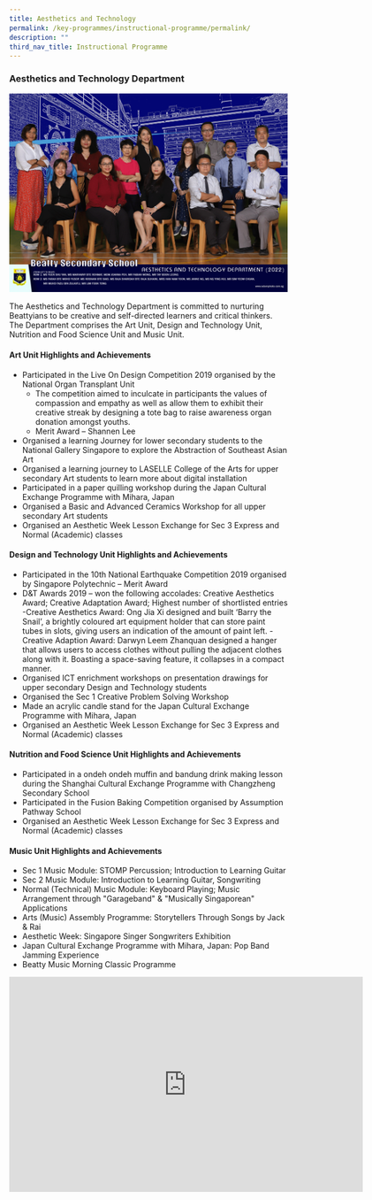 ```yaml
---
title: Aesthetics and Technology
permalink: /key-programmes/instructional-programme/permalink/
description: ""
third_nav_title: Instructional Programme
---
```

### Aesthetics and Technology Department

![](/images/Our%20People/aesthetics-and-technology-department-2.png)

The Aesthetics and Technology Department is committed to nurturing Beattyians to be creative and self-directed learners and critical thinkers. The Department comprises the Art Unit, Design and Technology Unit, Nutrition and Food Science Unit and Music Unit.

#### **Art Unit Highlights and Achievements**
- Participated in the Live On Design Competition 2019 organised by the National Organ Transplant Unit
	- The competition aimed to inculcate in participants the values of compassion and empathy as well as allow them to exhibit their creative streak by designing a tote bag to raise awareness organ donation amongst youths.
	-	Merit Award – Shannen Lee
-	Organised a learning Journey for lower secondary students to the National Gallery Singapore to explore the Abstraction of Southeast Asian Art
-	Organised a learning journey to LASELLE College of the Arts for upper secondary Art students to learn more about digital installation
-	Participated in a paper quilling workshop during the Japan Cultural Exchange Programme with Mihara, Japan
-	Organised a Basic and Advanced Ceramics Workshop for all upper secondary Art students
-	Organised an Aesthetic Week Lesson Exchange for Sec 3 Express and Normal (Academic) classes

#### **Design and Technology Unit Highlights and Achievements**
-	Participated in the 10th National Earthquake Competition 2019 organised by Singapore Polytechnic – Merit Award
-	D&amp;T Awards 2019 – won the following accolades: Creative Aesthetics Award; Creative Adaptation Award; Highest number of shortlisted entries
		-Creative Aesthetics Award: Ong Jia Xi designed and built ‘Barry the Snail’, a brightly coloured art equipment holder that can store paint tubes in slots, giving users an indication of the amount of paint left.
		- Creative Adaption Award: Darwyn Leem Zhanquan designed a hanger that allows users to access clothes without pulling the adjacent clothes along with it. Boasting a space-saving feature, it collapses in a compact manner.
-	Organised ICT enrichment workshops on presentation drawings for upper secondary Design and Technology students
-	Organised the Sec 1 Creative Problem Solving Workshop
-	Made an acrylic candle stand for the Japan Cultural Exchange Programme with Mihara, Japan
-	Organised an Aesthetic Week Lesson Exchange for Sec 3 Express and Normal (Academic) classes

#### **Nutrition and Food Science Unit Highlights and Achievements**
-	Participated in a ondeh ondeh muffin and bandung drink making lesson during the Shanghai Cultural Exchange Programme with Changzheng Secondary School
-	Participated in the Fusion Baking Competition organised by Assumption Pathway School
-	Organised an Aesthetic Week Lesson Exchange for Sec 3 Express and Normal (Academic) classes

#### **Music Unit Highlights and Achievements**
-	Sec 1 Music Module: STOMP Percussion; Introduction to Learning Guitar
-	Sec 2 Music Module: Introduction to Learning Guitar, Songwriting
-	Normal (Technical) Music Module: Keyboard Playing; Music Arrangement through "Garageband" &amp; "Musically Singaporean" Applications
-	Arts (Music) Assembly Programme: Storytellers Through Songs by Jack &amp; Rai
-	Aesthetic Week: Singapore Singer Songwriters Exhibition
-	Japan Cultural Exchange Programme with Mihara, Japan: Pop Band Jamming Experience 
-	Beatty Music Morning Classic Programme

<div align="center"><iframe src="https://docs.google.com/presentation/d/e/2PACX-1vS2WRh9i4qauxWOefTqbeMIiBziZq_VMuSOgKZvl_KhOK0KtFLDT5M_nQIoRWLOwGufUEMnaHpIeRVI/embed?start=true&amp;loop=true&amp;delayms=3000" frameborder="0" width="640" height="389" allowfullscreen="true"></iframe></div>